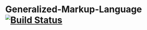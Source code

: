 # Generalized-Markup-Language [![Build Status](http://34.68.27.8:8080/buildStatus/icon?style=flat-square&&job=GML%2Fmaster)](http://34.68.27.8:8080/job/GML/job/master/)
